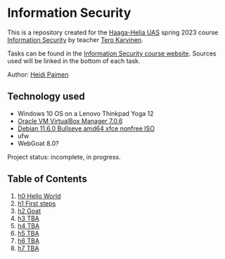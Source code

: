 # Information Security

This is a repository created for the [Haaga-Helia UAS](https://www.haaga-helia.fi/en) spring 2023 course [Information Security](https://terokarvinen.com/2023/information-security-2023/) by teacher [Tero Karvinen](https://terokarvinen.com/).

Tasks can be found in the [Information Security course website](https://terokarvinen.com/2023/information-security-2023/?f=moodle#homework).
Sources used will be linked in the bottom of each task.

Author: [Heidi Paimen](mailto:heidi.paimen@gmail.com)

## Technology used

* Windows 10 OS on a Lenovo Thinkpad Yoga 12
* [Oracle VM VirtualBox Manager 7.0.6](https://www.oracle.com/virtualization/technologies/vm/downloads/virtualbox-downloads.html)
* [Debian 11.6.0 Bullseye amd64 xfce nonfree ISO](https://cdimage.debian.org/images/unofficial/non-free/images-including-firmware/current-live/amd64/iso-hybrid/)
* ufw
* WebGoat 8.0?

Project status: incomplete, in progress.

## Table of Contents

1. [h0 Hello World](https://github.com/heipaipai/heipairepo/blob/main/template.md)
2. [h1 First steps](https://github.com/heipaipai/heipairepo/blob/main/h1.md)
3. [h2 Goat](https://github.com/heipaipai/heipairepo/blob/main/h2.md)
4. [h3 TBA]()
5. [h4 TBA]()
6. [h5 TBA]()
7. [h6 TBA]()
8. [h7 TBA]()
